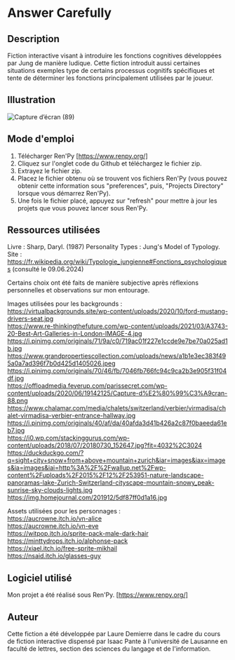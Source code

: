 # Answer Carefully

## Description
Fiction interactive visant à introduire les fonctions cognitives développées par Jung de manière ludique. Cette fiction introduit aussi certaines situations exemples type de certains processus cognitifs spécifiques et tente de déterminer les fonctions principalement utilisées par le joueur.

## Illustration

![Capture d’écran (89)](https://github.com/Call-Me-Deesse/Fiction-interactive/assets/77760910/58d860f3-ce11-4b29-b426-85152c8fa1f8)


## Mode d'emploi

 1. Télécharger Ren'Py [https://www.renpy.org/]
 2. Cliquez sur l'onglet code du Github et téléchargez le fichier zip.
 3. Extrayez le fichier zip.
 4. Placez le fichier obtenu où se trouvent vos fichiers Ren'Py (vous pouvez obtenir cette information sous "preferences", puis, "Projects Directory" lorsque vous démarrez Ren'Py).
 5. Une fois le fichier placé, appuyez sur "refresh" pour mettre à jour les projets que vous pouvez lancer sous Ren'Py.


## Ressources utilisées

Livre : Sharp, Daryl. (1987) Personality Types : Jung's Model of Typology. <br/>
Site : https://fr.wikipedia.org/wiki/Typologie_jungienne#Fonctions_psychologiques (consulté le 09.06.2024) <br/>

Certains choix ont été faits de manière subjective après réflexions personnelles et observations sur mon entourage.

Images utilisées pour les backgrounds : <br/>
https://virtualbackgrounds.site/wp-content/uploads/2020/10/ford-mustang-drivers-seat.jpg <br/>
https://www.re-thinkingthefuture.com/wp-content/uploads/2021/03/A3743-20-Best-Art-Galleries-in-London-IMAGE-4.jpg <br/>
https://i.pinimg.com/originals/71/9a/c0/719ac01f227e1ccde9e7be70a025ad1b.jpg <br/>
https://www.grandpropertiescollection.com/uploads/news/a1b1e3ec383f495a0a7ad396f7b0d425d1405026.jpeg <br/>
https://i.pinimg.com/originals/70/46/fb/7046fb766fc94c9ca2b3e905f31f04df.jpg <br/>
https://offloadmedia.feverup.com/parissecret.com/wp-content/uploads/2020/06/19142125/Capture-d%E2%80%99%C3%A9cran-88.png <br/>
https://www.chalamar.com/media/chalets/switzerland/verbier/virmadisa/chalet-virmadisa-verbier-entrance-hallway.jpg <br/>
https://i.pinimg.com/originals/40/af/da/40afda3d41b426a2c87f0baeeda61eb7.jpg <br/>
https://i0.wp.com/stackinggurus.com/wp-content/uploads/2018/07/20180730_152647.jpg?fit=4032%2C3024 <br/>
https://duckduckgo.com/?q=sight+city+snow+from+above+mountain+zurich&iar=images&iax=images&ia=images&iai=http%3A%2F%2Fwallup.net%2Fwp-content%2Fuploads%2F2015%2F12%2F253951-nature-landscape-panoramas-lake-Zurich-Switzerland-cityscape-mountain-snowy_peak-sunrise-sky-clouds-lights.jpg <br/>
https://img.homejournal.com/201912/5df87ff0d1a16.jpg <br/>

Assets utilisées pour les personnages : <br/>
https://aucrowne.itch.io/vn-alice <br/>
https://aucrowne.itch.io/vn-eve <br/>
https://witpop.itch.io/sprite-pack-male-dark-hair <br/>
https://minttydrops.itch.io/alphonse-pack <br/>
https://xiael.itch.io/free-sprite-mikhail <br/>
https://nsaid.itch.io/glasses-guy <br/>

## Logiciel utilisé

Mon projet a été réalisé sous Ren'Py.
[https://www.renpy.org/]

## Auteur

Cette fiction a été développée par Laure Demierre dans le cadre du cours de fiction interactive dispensé par Isaac Pante à l'université de Lausanne en faculté de lettres, section des sciences du langage et de l'information.
